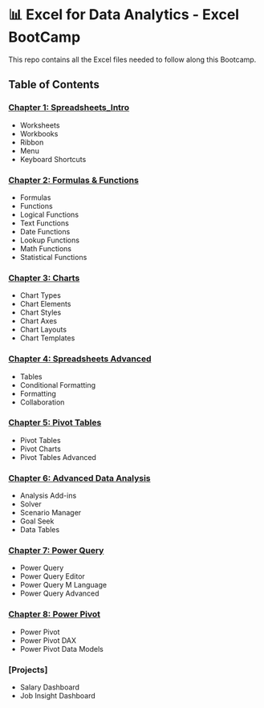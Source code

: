 # 📊 Excel for Data Analytics - Excel BootCamp

This repo contains all the Excel files needed to follow along this Bootcamp.

## Table of Contents

### [Chapter 1: Spreadsheets_Intro](/Beginner/1_Spreadsheet/)
- Worksheets
- Workbooks
- Ribbon
- Menu
- Keyboard Shortcuts
### [Chapter 2: Formulas & Functions](/2_Formulas_Functions/)
- Formulas
- Functions
- Logical Functions
- Text Functions
- Date Functions
- Lookup Functions
- Math Functions
- Statistical Functions
### [Chapter 3: Charts](/3_Charts_Graphs/)
- Chart Types
- Chart Elements
- Chart Styles
- Chart Axes
- Chart Layouts
- Chart Templates
### [Chapter 4: Spreadsheets Advanced](/4_Spreadsheets_Advanced/)
- Tables
- Conditional Formatting
- Formatting
- Collaboration
### [Chapter 5: Pivot Tables](/5_Pivot_Tables/)
- Pivot Tables
- Pivot Charts
- Pivot Tables Advanced
### [Chapter 6: Advanced Data Analysis](/6_Advanced_Data_Analysis/)
- Analysis Add-ins
- Solver
- Scenario Manager
- Goal Seek
- Data Tables
### [Chapter 7: Power Query](/7_Power_Query/)
- Power Query
- Power Query Editor
- Power Query M Language
- Power Query Advanced
### [Chapter 8: Power Pivot](/8_Power_Pivot/)
- Power Pivot
- Power Pivot DAX
- Power Pivot Data Models

### [Projects]
- Salary Dashboard
- Job Insight Dashboard

